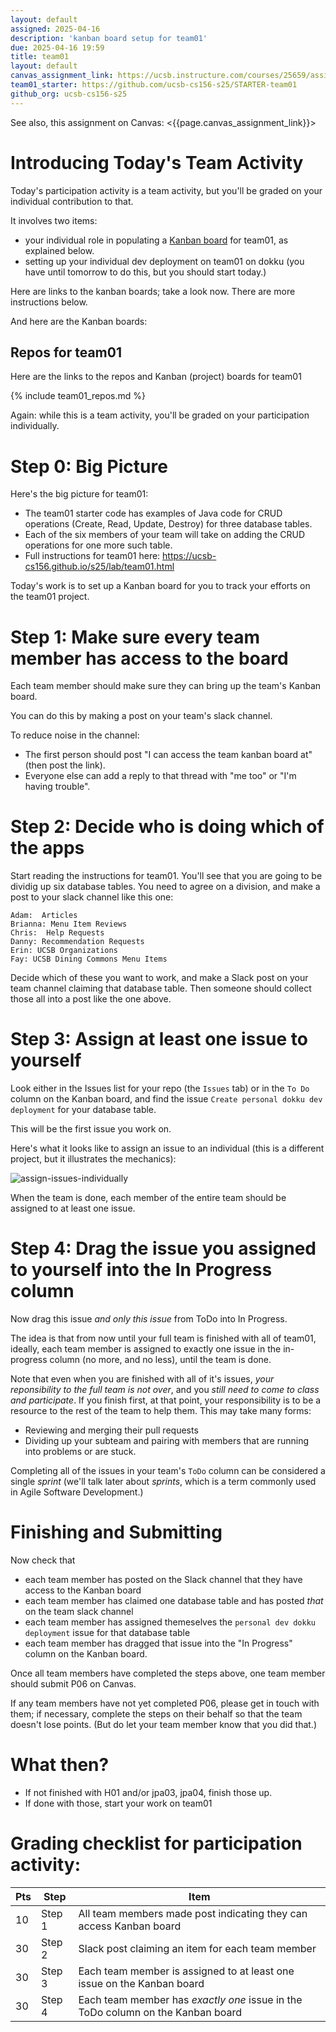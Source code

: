 ```yaml
---
layout: default
assigned: 2025-04-16
description: 'kanban board setup for team01'
due: 2025-04-16 19:59
title: team01
layout: default
canvas_assignment_link: https://ucsb.instructure.com/courses/25659/assignments/348161
team01_starter: https://github.com/ucsb-cs156-s25/STARTER-team01
github_org: ucsb-cs156-s25
---
```


See also, this assignment on Canvas: <{{page.canvas_assignment_link}}>

# Introducing Today's Team Activity

Today's participation activity is a team activity, but you'll be graded on your individual contribution to that.

It involves two items:
* your individual role in populating a [Kanban board](https://ucsb-cs156.github.io/topics/kanban/) for team01, as explained below.
* setting up your individual dev deployment on team01 on dokku (you have until tomorrow to do this, but you should start today.)

Here are links to the kanban boards; take a look now.  There are more instructions below.

And here are the Kanban boards:

## Repos for team01

Here are the links to the repos and Kanban (project) boards for team01

{% include team01_repos.md %}

Again: while this is a team activity, you'll be graded on your participation individually.

# Step 0: Big Picture

Here's the big picture for team01:

* The team01 starter code has examples of Java code for CRUD operations (Create, Read, Update, Destroy) for three database tables.
* Each of the six members of your team will take on adding the CRUD operations for one more such table.
* Full instructions for team01 here: <https://ucsb-cs156.github.io/s25/lab/team01.html>

Today's work is to set up a Kanban board for you to track your efforts on the team01 project.

# Step 1: Make sure every team member has access to the board

Each team member should make sure they can bring up the team's Kanban board.

You can do this by making a post on your team's slack channel.

To reduce noise in the channel:
* The first person should post "I can access the team kanban board at" (then post the link).
* Everyone else can add a reply to that thread with "me too" or "I'm having trouble".

# Step 2: Decide who is doing which of the apps


Start reading the instructions for team01.  You'll see that you are going to be dividig up 
six database tables.   You need to agree on a division, and make a post to your slack channel like this one:

   ```
   Adam:  Articles
   Brianna: Menu Item Reviews
   Chris:  Help Requests
   Danny: Recommendation Requests
   Erin: UCSB Organizations
   Fay: UCSB Dining Commons Menu Items
   ```

Decide which of these you want to work, and make a Slack post on your team channel claiming that database table.  Then someone should collect those all into a post like the one above.

# Step 3: Assign at least one issue to yourself

Look either in the Issues list for your repo (the `Issues` tab) or in the `To Do` column on the Kanban board, and find the issue `Create personal dokku dev deployment` for your database table.

This will be the first issue you work on.

Here's what it looks like to assign an issue to an individual (this is a different project, but it illustrates the mechanics):

![assign-issues-individually](https://user-images.githubusercontent.com/1119017/233480831-3698fe62-ef40-40b1-bb6e-67bb752b4d35.gif)

When the team is done, each member of the entire team should be assigned to at least one issue.

# Step 4: Drag the issue you assigned to yourself into the In Progress column

Now drag this issue *and only this issue* from ToDo into In Progress.

The idea is that from now until your full team is finished with all of team01, ideally, each team member is assigned to exactly one issue in the in-progress column (no more, and no less), until the team is done.

Note that even when you are finished with all of it's issues, *your reponsibility to the full team is not over*, and you *still need to come to class and participate*.  If you finish first, at that point, your responsibility is to be a resource to the rest of the team to help them.  This may take many forms:

* Reviewing and merging their pull requests
* Dividing up your subteam and pairing with members that are running into problems or are stuck.

Completing all of the issues in your team's `ToDo` column can be considered a single *sprint* (we'll talk later about *sprints*, which is a term commonly used in Agile Software Development.)

# Finishing and Submitting

Now check that 
* each team member has posted on the Slack channel that they have access to the Kanban board
* each team member has claimed one database table and has posted *that* on the team slack channel
* each team member has assigned themeselves the `personal dev dokku deployment` issue for that database table
* each team member has dragged that issue into the "In Progress" column on the Kanban board.

Once all team members have completed the steps above, one team member should submit P06 on Canvas.

If any team members have not yet completed P06, please get in touch with them; if necessary, complete the steps on their behalf so that the team doesn't lose points.  (But do let your team member know that you did that.)


# What then?

* If not finished with H01 and/or jpa03, jpa04, finish those up.
* If done with those, start your work on team01

# Grading checklist for participation activity:

| Pts | Step | Item |
|---|---|---|
| 10 | Step 1  | All team members made post indicating they can access Kanban board |
| 30 | Step 2  | Slack post claiming an item for each team member |
| 30 | Step 3  | Each team member is assigned to at least one issue on the Kanban board   |
| 30 | Step 4  | Each team member has *exactly one* issue in the ToDo column on the Kanban board |







